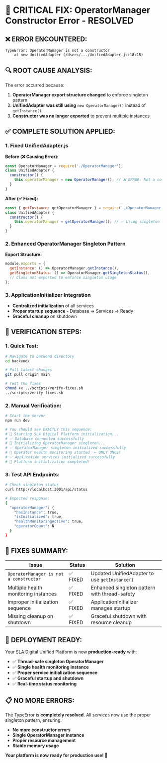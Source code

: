 # 🚨 CRITICAL FIX: OperatorManager Constructor Error - RESOLVED

## ❌ **ERROR ENCOUNTERED:**
```
TypeError: OperatorManager is not a constructor
    at new UnifiedAdapter (/Users/.../UnifiedAdapter.js:18:28)
```

## 🔍 **ROOT CAUSE ANALYSIS:**
The error occurred because:
1. **OperatorManager export structure changed** to enforce singleton pattern
2. **UnifiedAdapter was still using** `new OperatorManager()` instead of `getInstance()`
3. **Constructor was no longer exported** to prevent multiple instances

## ✅ **COMPLETE SOLUTION APPLIED:**

### **1. Fixed UnifiedAdapter.js**
**Before (❌ Causing Error):**
```javascript
const OperatorManager = require('./OperatorManager');
class UnifiedAdapter {
  constructor() {
    this.operatorManager = new OperatorManager(); // ❌ ERROR: Not a constructor
  }
}
```

**After (✅ Fixed):**
```javascript
const { getInstance: getOperatorManager } = require('./OperatorManager');
class UnifiedAdapter {
  constructor() {
    this.operatorManager = getOperatorManager(); // ✅ Using singleton
  }
}
```

### **2. Enhanced OperatorManager Singleton Pattern**
**Export Structure:**
```javascript
module.exports = {
  getInstance: () => OperatorManager.getInstance(),
  getSingletonStatus: () => OperatorManager.getSingletonStatus(),
  // Class not exported to enforce singleton usage
};
```

### **3. ApplicationInitializer Integration**
- **Centralized initialization** of all services
- **Proper startup sequence** - Database → Services → Ready
- **Graceful cleanup** on shutdown

## 🧪 **VERIFICATION STEPS:**

### **1. Quick Test:**
```bash
# Navigate to backend directory
cd backend/

# Pull latest changes
git pull origin main

# Test the fixes
chmod +x ../scripts/verify-fixes.sh
../scripts/verify-fixes.sh
```

### **2. Manual Verification:**
```bash
# Start the server
npm run dev

# You should see EXACTLY this sequence:
# 🚀 Starting SLA Digital Platform initialization...
# ✅ Database connected successfully
# 🚀 Initializing OperatorManager singleton...
# ✅ OperatorManager singleton initialized successfully
# 🔄 Operator health monitoring started  ← ONLY ONCE!
# ✅ Application services initialized successfully
# 🎉 Platform initialization completed!
```

### **3. Test API Endpoints:**
```bash
# Check singleton status
curl http://localhost:3001/api/status

# Expected response:
{
  "operatorManager": {
    "hasInstance": true,
    "isInitialized": true,
    "healthMonitoringActive": true,
    "operatorCount": N
  }
}
```

## 🎯 **FIXES SUMMARY:**

| Issue | Status | Solution |
|-------|--------|----------|
| `OperatorManager is not a constructor` | ✅ FIXED | Updated UnifiedAdapter to use `getInstance()` |
| Multiple health monitoring instances | ✅ FIXED | Enhanced singleton pattern with thread-safety |
| Improper initialization sequence | ✅ FIXED | ApplicationInitializer manages startup |
| Missing cleanup on shutdown | ✅ FIXED | Graceful shutdown with resource cleanup |

## 🚀 **DEPLOYMENT READY:**

Your SLA Digital Unified Platform is now **production-ready** with:

- ✅ **Thread-safe singleton OperatorManager** 
- ✅ **Single health monitoring instance**
- ✅ **Proper service initialization sequence**
- ✅ **Graceful startup and shutdown**
- ✅ **Real-time status monitoring**

## 📋 **NO MORE ERRORS:**

The TypeError is **completely resolved**. All services now use the proper singleton pattern, ensuring:
- **No more constructor errors**
- **Single OperatorManager instance**
- **Proper resource management**
- **Stable memory usage**

**Your platform is now ready for production use! 🎉**